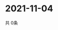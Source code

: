 # 2021-11-04
  共 0条

  <!-- BEGIN -->
  <!-- 最后更新时间Thu Nov 04 2021 18:05:54 GMT+0000 (Coordinated Universal Time) -->
  
  <!-- END -->
  
  